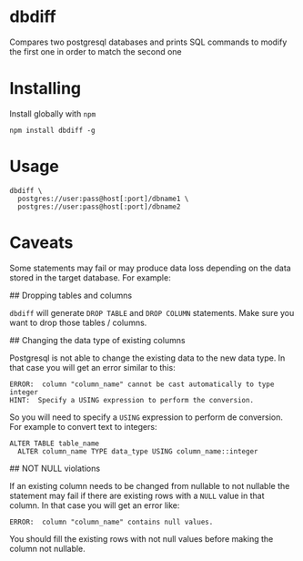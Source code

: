 # dbdiff
Compares two postgresql databases and prints SQL commands to modify the first one in order to match the second one

# Installing

Install globally with `npm`

```
npm install dbdiff -g
```

# Usage

```
dbdiff \
  postgres://user:pass@host[:port]/dbname1 \
  postgres://user:pass@host[:port]/dbname2
```

# Caveats

Some statements may fail or may produce data loss depending on the data stored in the target database. For example:

## Dropping tables and columns

`dbdiff` will generate `DROP TABLE` and `DROP COLUMN` statements. Make sure you want to drop those tables / columns.

## Changing the data type of existing columns

Postgresql is not able to change the existing data to the new data type. In that case you will get an error similar to this:

```
ERROR:  column "column_name" cannot be cast automatically to type integer
HINT:  Specify a USING expression to perform the conversion.
```

So you will need to specify a `USING` expression to perform de conversion. For example to convert text to integers:

```
ALTER TABLE table_name
  ALTER column_name TYPE data_type USING column_name::integer
```

## NOT NULL violations

If an existing column needs to be changed from nullable to not nullable the statement may fail if there are existing rows with a `NULL` value in that column.
In that case you will get an error like:

```
ERROR:  column "column_name" contains null values.
```

You should fill the existing rows with not null values before making the column not nullable.
